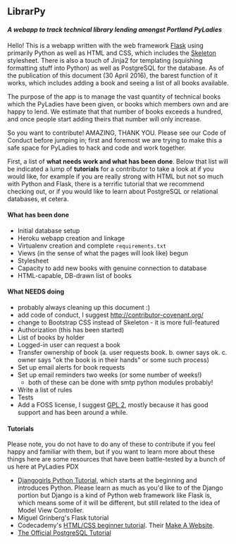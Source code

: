 ## LibrarPy
#### *A webapp to track technical library lending amongst Portland PyLadies*

Hello!  This is a webapp written with the web framework [Flask](http://flask.pocoo.org/)
using primarily Python as well as HTML and CSS, which includes the [Skeleton](http://getskeleton.com/)
stylesheet.  There is also a touch of Jinja2 for templating (squishing formatting stuff into
Python) as well as PostgreSQL for the database.  As of the publication of this document
(30 April 2016), the barest function of it works, which includes adding a book and seeing a
list of all books available.

The purpose of the app is to manage the vast quantity of technical books which the PyLadies
have been given, or books which members own and are happy to lend.  We estimate that that
number of books exceeds a hundred, and once people start adding theirs that number will
only increase.

So you want to contribute!  AMAZING, THANK YOU.  Please see our Code of Conduct before jumping
in; first and foremost we are trying to make this a safe space for PyLadies to hack and code
and work together.

First, a list of **what needs work and what has been done**.  Below that list will be indicated
a lump of **tutorials** for a contributor to take a look at if you would like, for example if you
are really strong with HTML but not so much with Python and Flask, there is a terrific tutorial
that we recommend checking out, or if you would like to learn about PostgreSQL or relational
databases, et cetera.

#### What has been done
 * Initial database setup
 * Heroku webapp creation and linkage
 * Virtualenv creation and complete `requirements.txt`
 * Views (in the sense of what the pages will look like) begun
 * Stylesheet
 * Capacity to add new books with genuine connection to database
 * HTML-capable, DB-drawn list of books

#### What NEEDS doing
 * probably always cleaning up this document :)
 * add code of conduct, I suggest http://contributor-covenant.org/
 * change to Bootstrap CSS instead of Skeleton - it is more full-featured
 * Authorization (this has been started)
 * List of books by holder
 * Logged-in user can request a book
 * Transfer ownership of book (a. user requests book. b. owner says ok. c. owner says "ok the book is in their hands"  or some such process)
 * Set up email alerts for book requests
 * Set up email reminders two weeks (or some number of weeks!)
   * both of these can be done with smtp python modules probably!
 * Write a list of rules
 * Tests
 * Add a FOSS license, I suggest [GPL 2](https://www.gnu.org/licenses/old-licenses/gpl-2.0), 
mostly because it has good support and has been around a while.

#### Tutorials
Please note, you do not have to do any of these to contribute if you feel happy and familiar 
with them, but if you want to learn more about these things here are some resources that have 
been battle-tested by a bunch of us here at PyLadies PDX
 * [Djangogirls Python Tutorial](http://tutorial.djangogirls.org/en/index.html), which starts at the beginning and introduces Python.  Please learn as much as you'd like to of the Django portion but Django is a kind of Python web framework like Flask is, which means some of it will be different, but still related to the idea of Model View Controller.
 * Miguel Grinberg's Flask tutorial
 * Codecademy's [HTML/CSS beginner tutorial](https://www.codecademy.com/learn/web).  Their [Make A Website](https://www.codecademy.com/learn/make-a-website).
 * [The Official PostgreSQL Tutorial](http://www.postgresql.org/docs/9.4/static/tutorial.html)
